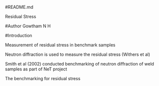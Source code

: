 #README.md

Residual Stress 

#Author
Gowtham N H

#Introduction

Measurement of residual stress in benchmark samples

Neutron diffraction is used to measure the residual stress (Withers et al)

Smith et al (2002) conducted benchmarking of neutron diffraction of weld samples as part of NeT project

The benchmarking for residual stress
